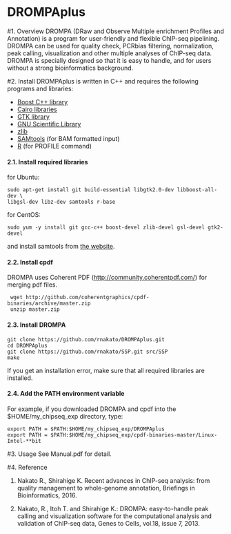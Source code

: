 # DROMPAplus

#1. Overview
DROMPA (DRaw and Observe Multiple enrichment Profiles and Annotation) is a program for user-friendly and flexible ChIP-seq pipelining. DROMPA can be used for quality check, PCRbias filtering, normalization, peak calling, visualization and other multiple analyses of ChIP-seq data. DROMPA is specially designed so that it is easy to handle, and for users without a strong bioinformatics background.

#2. Install
DROMPAplus is written in C++ and requires the following programs and libraries:
* [Boost C++ library](http://www.boost.org/)
* [Cairo libraries](http://www.cairographics.org/)
* [GTK library](http://www.gtk.org/)
* [GNU Scientific Library](http://www.gnu.org/software/gsl/)
* [zlib](http://www.zlib.net/)
* [SAMtools](http://samtools.sourceforge.net/) (for BAM formatted input)
* [R](http://www.r-project.org/) (for PROFILE command)

#### 2.1. Install required libraries
for Ubuntu:

    sudo apt-get install git build-essential libgtk2.0-dev libboost-all-dev \
    libgsl-dev libz-dev samtools r-base
 
for CentOS:

    sudo yum -y install git gcc-c++ boost-devel zlib-devel gsl-devel gtk2-devel
and install samtools from [the website](http://samtools.sourceforge.net/).

#### 2.2. Install cpdf
 DROMPA uses Coherent PDF (http://community.coherentpdf.com/) for merging pdf files.
 
     wget http://github.com/coherentgraphics/cpdf-binaries/archive/master.zip
     unzip master.zip
    
#### 2.3. Install DROMPA
    git clone https://github.com/rnakato/DROMPAplus.git
    cd DROMPAplus
    git clone https://github.com/rnakato/SSP.git src/SSP
    make

If you get an installation error, make sure that all required libraries are installed.

#### 2.4. Add the PATH environment variable
For example, if you downloaded DROMPA and cpdf into the $HOME/my_chipseq_exp directory, type:

    export PATH = $PATH:$HOME/my_chipseq_exp/DROMPAplus
    export PATH = $PATH:$HOME/my_chipseq_exp/cpdf-binaries-master/Linux-Intel-**bit

#3. Usage
 See Manual.pdf for detail.

#4. Reference
1. Nakato R., Shirahige K. Recent advances in ChIP-seq analysis: from quality management to whole-genome annotation, Briefings in Bioinformatics, 2016.

2. Nakato, R., Itoh T. and Shirahige K.: DROMPA: easy-to-handle peak calling and visualization software for the computational analysis and validation of ChIP-seq data, Genes to Cells, vol.18, issue 7, 2013.
